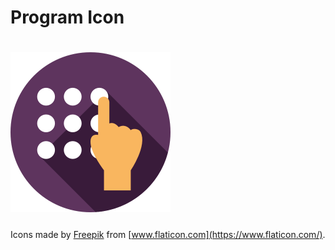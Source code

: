 # Program Icon

<img style="padding-top: 20px; padding-bottom: 10px"
width="256"
height="256"
src="Icon.png">

Icons made by [Freepik](https://www.flaticon.com/authors/freepik) from [www.flaticon.com](https://www.flaticon.com/).
